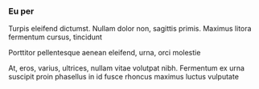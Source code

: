 ### Eu per

Turpis eleifend dictumst. Nullam dolor non, sagittis primis. Maximus litora fermentum cursus, tincidunt

Porttitor pellentesque aenean eleifend, urna, orci molestie

At, eros, varius, ultrices, nullam vitae volutpat nibh. Fermentum ex urna suscipit proin phasellus in id fusce rhoncus maximus luctus vulputate


